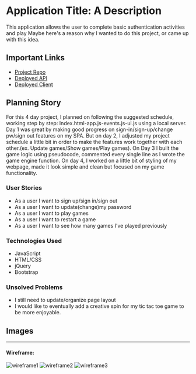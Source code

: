 # Application Title: A Description

This application allows the user to complete basic authentication activities and play  Maybe here's a reason why I wanted to do this project, or
came up with this idea.

## Important Links

- [Project Repo](https://git.generalassemb.ly/gundyn/game-project)
- [Deployed API](www.link.com)
- [Deployed Client]( https://jeheechoi.github.io/jsttt-client/)

## Planning Story

For this 4 day project, I planned on following the suggested schedule, working step by step: Index.html-app.js-events.js-ui.js using a local server. Day 1 was great by making good progress on sign-in/sign-up/change pw/sign out features on my SPA. But on day 2, I adjusted my project schedule a little bit in order to make the features work together with each other.(ex. Update games/Show games/Play games). On Day 3 I built the game logic using pseudocode, commented every single line as I wrote the game engine function. On day 4, I worked on a little bit of styling of my webpage, made it look simple and clean but focused on my game functionality. 

### User Stories

- As a user I want to sign up/sign in/sign out
- As a user I want to update(change)my password 
- As a user I want to play games
- As a user I want to restart a game
- As a user I want to see how many games I’ve played previously

### Technologies Used

- JavaScript
- HTML/CSS
- jQuery
- Bootstrap

### Unsolved Problems

- I still need to update/organize page layout
- I would like to eventually add a creative spin for my tic tac toe game to be more enjoyable.

## Images

---

#### Wireframe:
![wireframe1]( https://i.imgur.com/QQ5rpA4.png)
![wireframe2]( https://i.imgur.com/IZr9ijf.png)
![wireframe3]( https://i.imgur.com/6bQWtZH.png)
